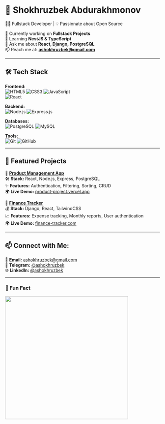 # 🚀 Shokhruzbek Abdurakhmonov

👨‍💻 Fullstack Developer | 💡 Passionate about Open Source  

🔭 Currently working on **Fullstack Projects**  
🌱 Learning **NestJS & TypeScript**  
💬 Ask me about **React, Django, PostgreSQL**  
📫 Reach me at: **ashokhruzbek@gmail.com**  

---

## 🛠 Tech Stack

**Frontend:**  
![HTML5](https://img.shields.io/badge/HTML5-%23E34F26.svg?style=for-the-badge&logo=html5&logoColor=white) 
![CSS3](https://img.shields.io/badge/CSS3-%231572B6.svg?style=for-the-badge&logo=css3&logoColor=white) 
![JavaScript](https://img.shields.io/badge/JavaScript-%23F7DF1E.svg?style=for-the-badge&logo=javascript&logoColor=black)  
![React](https://img.shields.io/badge/React-%2361DAFB.svg?style=for-the-badge&logo=react&logoColor=white)  

**Backend:**  
![Node.js](https://img.shields.io/badge/Node.js-%2343853D.svg?style=for-the-badge&logo=node.js&logoColor=white) 
![Express.js](https://img.shields.io/badge/Express.js-%23000000.svg?style=for-the-badge&logo=express&logoColor=white)  

**Databases:**  
![PostgreSQL](https://img.shields.io/badge/PostgreSQL-%23316192.svg?style=for-the-badge&logo=postgresql&logoColor=white) 
![MySQL](https://img.shields.io/badge/MySQL-%2300f.svg?style=for-the-badge&logo=mysql&logoColor=white)  

**Tools:**  
![Git](https://img.shields.io/badge/Git-%23F05033.svg?style=for-the-badge&logo=git&logoColor=white) 
![GitHub](https://img.shields.io/badge/GitHub-%23121011.svg?style=for-the-badge&logo=github&logoColor=white)   

---

## 🚀 Featured Projects

🔹 **[Product Management App](https://github.com/shakhruzbek/product_project)**  
🛠 **Stack:** React, Node.js, Express, PostgreSQL  
✨ **Features:** Authentication, Filtering, Sorting, CRUD  
🌍 **Live Demo:** [product-project.vercel.app](https://product-project.vercel.app)  

🔹 **[Finance Tracker](https://github.com/shakhruzbek/finance-tracker)**  
💰 **Stack:** Django, React, TailwindCSS  
📈 **Features:** Expense tracking, Monthly reports, User authentication  
🌍 **Live Demo:** [finance-tracker.com](https://finance-tracker.com)  

---

## 📫 Connect with Me:
📧 **Email:** ashokhruzbek@gmail.com  
💬 **Telegram:** [@ashokhruzbek](https://t.me/ashokhruzbek)  
🌐 **LinkedIn:** [@ashokhruzbek](https://www.linkedin.com/in/ashokhruzbek)  

---

### 🎨 Fun Fact
<img src="https://media.giphy.com/media/qgQUggAC3Pfv687qPC/giphy.gif" width="400">
